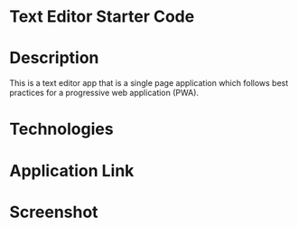 # Text Editor Starter Code

# Description
This is a text editor app that is a single page application which follows best practices for a progressive web application (PWA).

# Technologies

# Application Link


# Screenshot